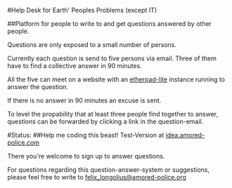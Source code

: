 #Help Desk for Earth' Peoples Problems (except IT) 

##Platform for people to write to and get questions answered by other people.

Questions are only exposed to a small number of persons.

Currently each question is send to five persons via email. Three of them have to find a collective answer in 90 minutes.

All the five can meet on a website with an [etherpad-lite](http://etherpad.org/) instance running to answer the question.

If there is no answer in 90 minutes an excuse is sent.

To level the propability that at least three people find together to answer, questions can be forwarded by clicking a link in the question-email.

#Status:
##Help me coding this beast!
Test-Version at [idea.amored-police.com](https://idea.amored-police.com)

There you're welcome to sign up to answer questions.

For questions regarding this question-answer-system or suggestions, please feel free to write to felix_longolius@amored-police.org
